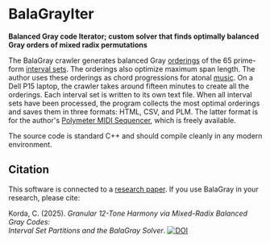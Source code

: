 # BalaGrayIter

**Balanced Gray code Iterator; custom solver that finds optimally balanced Gray orders of mixed radix permutations**

The BalaGray crawler generates balanced Gray [orderings](https://victimofleisure.github.io/atonal/BalaGraySetsTable.htm) of the 65 prime-form
[interval sets](https://www.chriskorda.com/atonal/IntervalSets.htm). The orderings also optimize maximum span length. The author
uses these orderings as chord progressions for atonal [music](https://victimofleisure.github.io/music.html). On a Dell P15
laptop, the crawler takes around fifteen minutes to create all the orderings.
Each interval set is written to its own text file. When all interval sets
have been processed, the program collects the most optimal orderings and
saves them in three formats: HTML, CSV, and PLM. The latter format is for
the author's [Polymeter MIDI Sequencer](https://victimofleisure.github.io/Polymeter/), which is freely available.

The source code is standard C++ and should compile cleanly in any modern environment.

## Citation

This software is connected to a [research paper](https://doi.org/10.5281/zenodo.16369463). If you use BalaGray in your research, please cite:

Korda, C. (2025). *Granular 12-Tone Harmony via Mixed-Radix Balanced Gray Codes:  
Interval Set Partitions and the BalaGray Solver*. [![DOI](https://zenodo.org/badge/DOI/10.5281/zenodo.16369463.svg)](https://doi.org/10.5281/zenodo.16369463)
